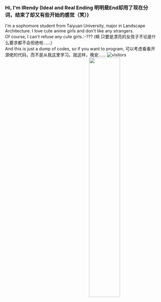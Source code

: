 ### Hi, I'm IRendy (Ideal and Real Ending 明明是End却用了现在分词，结束了却又有些开始的感觉（笑）)
I'm a sophomore student from Taiyuan University, major in Landscape Architecture. I love cute anime girls and don't like any strangers.  
Of course, I can't refuse any cute girls.:-??? (嘛 只要是漂亮的女孩子不论是什么要求都不会拒绝啦……)  
And this is just a dump of codes, so if you want to program, 可以考虑看看开源佬的代码，而不是从我这里学习。就这样，晚安……
![visitors](https://visitor-badge.laobi.icu/badge?page_id=IRendy)
<a href="https://github.com/IRendy?tab=repositories">
  <img align="right" src="https://github-readme-stats.vercel.app/api?username=IRendy&show_icons=true&title_color=000&icon_color=0099ff&text_color=000&bg_color=ffffff&hide_border=true" width="45%" />
</a>
